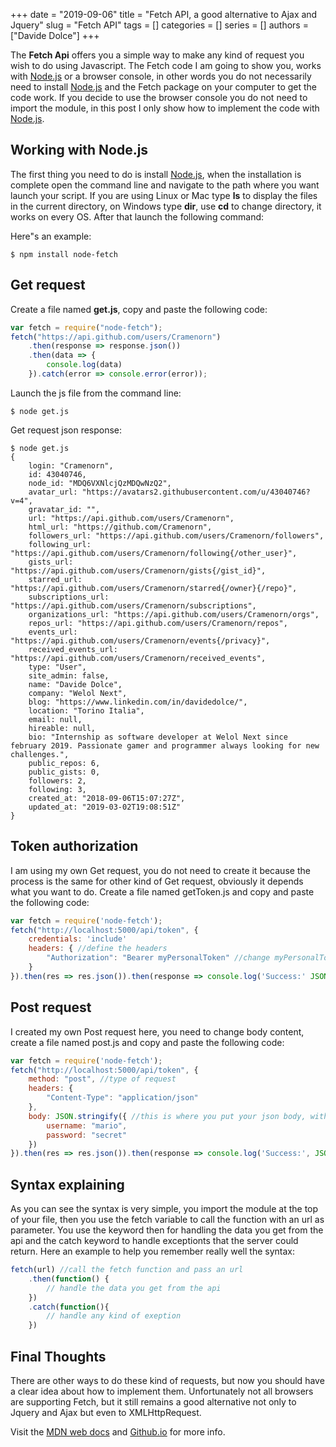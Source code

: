 +++ 
date = "2019-09-06"
title = "Fetch API, a good alternative to Ajax and Jquery"
slug = "Fetch API"
tags = []
categories = []
series = []
authors = ["Davide Dolce"]
+++

The **Fetch Api** offers you a simple way to make any kind of request you wish to do using Javascript. The Fetch code I am going to show you, works with [Node.js](https://nodejs.org/en/) or a browser console, in other words you do not necessarily need to install [Node.js](https://nodejs.org/en/) and the Fetch package on your computer to get the code work. If you decide to use the browser console you do not need to import the module, in this post I only show how to implement the code with [Node.js](https://nodejs.org/en/).

## Working with Node.js

The first thing you need to do is install [Node.js](https://nodejs.org/en/), when the installation is complete open the command line and navigate to the path where you want launch your script. If you are using Linux or Mac type **ls** to display the files in the current directory, on Windows type **dir**, use **cd** to change directory, it works on every OS. After that launch the following command:

Here"s an example:

```
$ npm install node-fetch
```

## Get request

Create a file named **get.js**, copy and paste the following code:

```javascript
var fetch = require("node-fetch");
fetch("https://api.github.com/users/Cramenorn")
    .then(response => response.json())
    .then(data => {
        console.log(data)
    }).catch(error => console.error(error));
```
Launch the js file from the command line:

```
$ node get.js
```

Get request json response:

```
$ node get.js
{ 
    login: "Cramenorn",
    id: 43040746,
    node_id: "MDQ6VXNlcjQzMDQwNzQ2",
    avatar_url: "https://avatars2.githubusercontent.com/u/43040746?v=4",
    gravatar_id: "",
    url: "https://api.github.com/users/Cramenorn",
    html_url: "https://github.com/Cramenorn",
    followers_url: "https://api.github.com/users/Cramenorn/followers",
    following_url: "https://api.github.com/users/Cramenorn/following{/other_user}",
    gists_url: "https://api.github.com/users/Cramenorn/gists{/gist_id}",
    starred_url: "https://api.github.com/users/Cramenorn/starred{/owner}{/repo}",
    subscriptions_url: "https://api.github.com/users/Cramenorn/subscriptions",
    organizations_url: "https://api.github.com/users/Cramenorn/orgs",
    repos_url: "https://api.github.com/users/Cramenorn/repos",
    events_url: "https://api.github.com/users/Cramenorn/events{/privacy}",
    received_events_url: "https://api.github.com/users/Cramenorn/received_events",
    type: "User",
    site_admin: false,
    name: "Davide Dolce",
    company: "Welol Next",
    blog: "https://www.linkedin.com/in/davidedolce/",
    location: "Torino Italia",
    email: null,
    hireable: null,
    bio: "Internship as software developer at Welol Next since february 2019. Passionate gamer and programmer always looking for new challenges.",
    public_repos: 6,
    public_gists: 0,
    followers: 2,
    following: 3,
    created_at: "2018-09-06T15:07:27Z",
    updated_at: "2019-03-02T19:08:51Z" 
}
```

## Token authorization

I am using my own Get request, you do not need to create it because the process is the same for other kind of Get request, obviously it depends what you want to do. Create a file named getToken.js and copy and paste the following code:

```javascript
var fetch = require('node-fetch');
fetch("http://localhost:5000/api/token", {
    credentials: 'include'
    headers: { //define the headers
        "Authorization": "Bearer myPersonalToken" //change myPersonalToken to another valid token
    }
}).then(res => res.json()).then(response => console.log('Success:' JSON.stringify(response))).catch(error => console.error('Error:', error));
```
## Post request

I created my own Post request here, you need to change body content, create a file named post.js and copy and paste the following code:

```javascript
var fetch = require('node-fetch');
fetch("http://localhost:5000/api/token", {
    method: "post", //type of request
    headers: {
        "Content-Type": "application/json"
    },
    body: JSON.stringify({ //this is where you put your json body, with a key and a value the request should receive from the response
        username: "mario",
        password: "secret"
    })
}).then(res => res.json()).then(response => console.log('Success:', JSON.stringify(response))).catch(error => console.error('Error:', error));
```

## Syntax explaining

As you can see the syntax is very simple, you import the module at the top of your file, then you use the fetch variable to call the function with an url as parameter. You use the keyword then for handling the data you get from the api and the catch keyword to handle exceptionts that the server could return. Here an example to help you remember really well the syntax:

```javascript
fetch(url) //call the fetch function and pass an url
    .then(function() {
        // handle the data you get from the api
    })
    .catch(function(){
        // handle any kind of exeption
    })
```

## Final Thoughts

There are other ways to do these kind of requests, but now you should have a clear idea about how to implement them. Unfortunately not all browsers are supporting Fetch, but it still remains a good alternative not only to Jquery and Ajax but even to XMLHttpRequest.

Visit the [MDN web docs](https://developer.mozilla.org/en-US/docs/Web/API/Fetch_API) and [Github.io](https://github.github.io/fetch/) for more info.